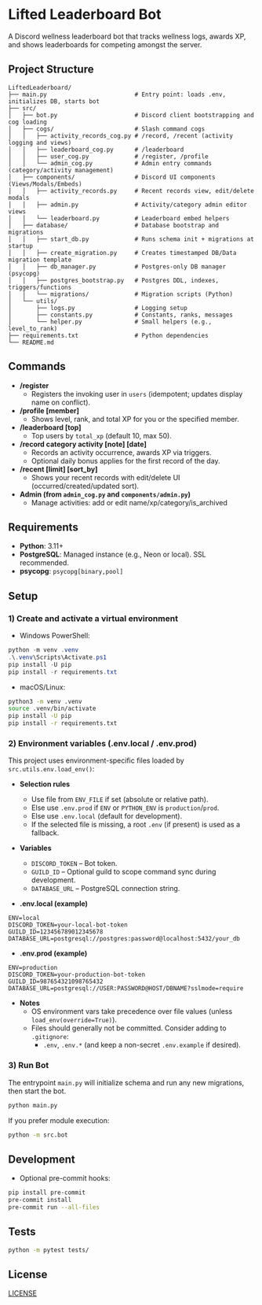 # Lifted Leaderboard Bot

A Discord wellness leaderboard bot that tracks wellness logs, awards XP, and shows leaderboards for competing amongst the server.

## Project Structure

```
LiftedLeaderboard/
├── main.py                         # Entry point: loads .env, initializes DB, starts bot
├── src/
│   ├── bot.py                      # Discord client bootstrapping and cog loading
│   ├── cogs/                       # Slash command cogs
│   │   ├── activity_records_cog.py # /record, /recent (activity logging and views)
│   │   ├── leaderboard_cog.py      # /leaderboard
│   │   ├── user_cog.py             # /register, /profile
│   │   └── admin_cog.py            # Admin entry commands (category/activity management)
│   ├── components/                 # Discord UI components (Views/Modals/Embeds)
│   │   ├── activity_records.py     # Recent records view, edit/delete modals
│   │   ├── admin.py                # Activity/category admin editor views
│   │   └── leaderboard.py          # Leaderboard embed helpers
│   ├── database/                   # Database bootstrap and migrations
│   │   ├── start_db.py             # Runs schema init + migrations at startup
│   │   ├── create_migration.py     # Creates timestamped DB/Data migration template
│   │   ├── db_manager.py           # Postgres-only DB manager (psycopg)
│   │   ├── postgres_bootstrap.py   # Postgres DDL, indexes, triggers/functions
│   │   └── migrations/             # Migration scripts (Python)
│   └── utils/
│       ├── logs.py                 # Logging setup
│       ├── constants.py            # Constants, ranks, messages
│       └── helper.py               # Small helpers (e.g., level_to_rank)
├── requirements.txt                # Python dependencies
└── README.md
```

## Commands

- **/register**
  - Registers the invoking user in `users` (idempotent; updates display name on conflict).
- **/profile [member]**
  - Shows level, rank, and total XP for you or the specified member.
- **/leaderboard [top]**
  - Top users by `total_xp` (default 10, max 50).
- **/record category activity [note] [date]**
  - Records an activity occurrence, awards XP via triggers.
  - Optional daily bonus applies for the first record of the day.
- **/recent [limit] [sort_by]**
  - Shows your recent records with edit/delete UI (occurred/created/updated sort).
- **Admin (from `admin_cog.py` and `components/admin.py`)**
  - Manage activities: add or edit name/xp/category/is_archived

## Requirements

- **Python**: 3.11+
- **PostgreSQL**: Managed instance (e.g., Neon or local). SSL recommended.
- **psycopg**: `psycopg[binary,pool]`

## Setup

### 1) Create and activate a virtual environment

- Windows PowerShell:
```powershell
python -m venv .venv
.\.venv\Scripts\Activate.ps1
pip install -U pip
pip install -r requirements.txt
```

- macOS/Linux:
```bash
python3 -m venv .venv
source .venv/bin/activate
pip install -U pip
pip install -r requirements.txt
```

### 2) Environment variables (.env.local / .env.prod)

This project uses environment-specific files loaded by `src.utils.env.load_env()`:

- **Selection rules**
  - Use file from `ENV_FILE` if set (absolute or relative path).
  - Else use `.env.prod` if `ENV` or `PYTHON_ENV` is `production`/`prod`.
  - Else use `.env.local` (default for development).
  - If the selected file is missing, a root `.env` (if present) is used as a fallback.

- **Variables**
  - `DISCORD_TOKEN` – Bot token.
  - `GUILD_ID` – Optional guild to scope command sync during development.
  - `DATABASE_URL` – PostgreSQL connection string.

- **.env.local (example)**
```env
ENV=local
DISCORD_TOKEN=your-local-bot-token
GUILD_ID=123456789012345678
DATABASE_URL=postgresql://postgres:password@localhost:5432/your_db
```

- **.env.prod (example)**
```env
ENV=production
DISCORD_TOKEN=your-production-bot-token
GUILD_ID=987654321098765432
DATABASE_URL=postgresql://USER:PASSWORD@HOST/DBNAME?sslmode=require
```

- **Notes**
  - OS environment vars take precedence over file values (unless `load_env(override=True)`).
  - Files should generally not be committed. Consider adding to `.gitignore`:
    - `.env`, `.env.*` (and keep a non-secret `.env.example` if desired).

### 3) Run Bot

The entrypoint `main.py` will initialize schema and run any new migrations, then start the bot.

```bash
python main.py
```

If you prefer module execution:
```bash
python -m src.bot
```

## Development

- Optional pre-commit hooks:
```bash
pip install pre-commit
pre-commit install
pre-commit run --all-files
```

## Tests

```bash
python -m pytest tests/
```

## License

[LICENSE](LICENSE)
